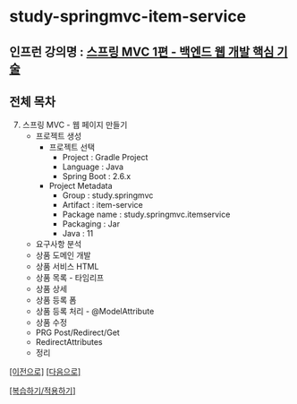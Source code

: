 # study-springmvc-item-service
## 인프런 강의명 : [스프링 MVC 1편 - 백엔드 웹 개발 핵심 기술](https://www.inflearn.com/course/%EC%8A%A4%ED%94%84%EB%A7%81-mvc-1)

## 전체 목차
7. 스프링 MVC - 웹 페이지 만들기
    - 프로젝트 생성
        - 프로젝트 선택
            - Project : Gradle Project
            - Language : Java
            - Spring Boot : 2.6.x
        - Project Metadata
            - Group : study.springmvc 
            - Artifact : item-service
            - Package name : study.springmvc.itemservice
            - Packaging : Jar
            - Java : 11
    - 요구사항 분석
    - 상품 도메인 개발
    - 상품 서비스 HTML
    - 상품 목록 - 타임리프
    - 상품 상세
    - 상품 등록 폼
    - 상품 등록 처리 - @ModelAttribute
    - 상품 수정
    - PRG Post/Redirect/Get
    - RedirectAttributes
    - 정리

[[이전으로]](https://github.com/heechul90/study-springmvc-http) [[다음으로]](https://github.com/heechul90/study-springmvc-thymeleaf)

[[복습하기/적용하기]](https://github.com/heechul90/project-hellcoding)
